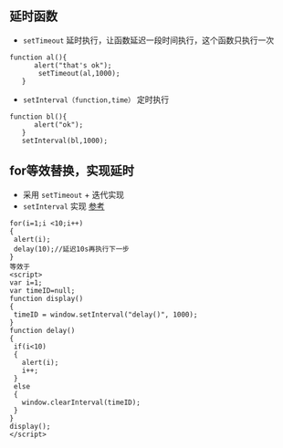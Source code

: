 ## 延时函数
- `setTimeout` 延时执行，让函数延迟一段时间执行，这个函数只执行一次
 ```
function al(){
       alert("that's ok");
        setTimeout(al,1000);         
    } 
 ```
- `setInterval（function,time）` 定时执行
 ```
function bl(){
       alert("ok");
    }
    setInterval(bl,1000);
 ```

## for等效替换，实现延时
- 采用 `setTimeout` + 迭代实现
- `setInterval` 实现 [参考](http://bbs.csdn.net/topics/250028206)
 ```
for(i=1;i <10;i++)
{
  alert(i);
  delay(10);//延迟10s再执行下一步
} 
等效于
<script>
var i=1;
var timeID=null;
function display()
{
  timeID = window.setInterval("delay()", 1000);
}
function delay()
{
  if(i<10) 
  {
    alert(i);
    i++;
  }
  else
  {
    window.clearInterval(timeID);
  }
}
display();
</script>
 ```